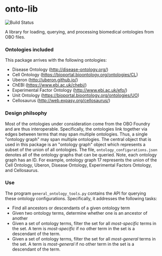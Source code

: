 # onto-lib

![Build Status](https://github.com/Bishop-Laboratory/onto_lib/workflows/package/badge.svg)

A library for loading, querying, and processing biomedical ontologies from OBO files.

### Ontologies included

This package arrives with the following ontologies:
* Disease Ontology (http://disease-ontology.org/)
* Cell Ontology (https://bioportal.bioontology.org/ontologies/CL)
* Uberon (http://uberon.github.io/)
* ChEBI (https://www.ebi.ac.uk/chebi/)
* Experimental Factor Ontology (http://www.ebi.ac.uk/efo/)
* Unit Ontology (https://bioportal.bioontology.org/ontologies/UO)
* Cellosaurus (http://web.expasy.org/cellosaurus/)

### Design philsophy

Most of the ontologies under consideration come from the OBO Foundry and are thus interoperable. Specifically, the ontologies link together via edges between terms that may span multiple ontologies. Thus, a single "ontology graph" may span multiple ontologies. The central object that is used in this package is an "ontology graph" object which represents a subset of the union of all ontologies. The file, `ontology_configurations.json` denotes all of the ontology graphs that can be queried. Note, each ontology graph has an ID. For example, ontology graph 17 represents the union of the Cell Ontology, Uberon, Disease Ontology, Experimental Factors Ontology, and Cellosaurus.

### Use

The program `general_ontology_tools.py` contains the API for querying these ontology
configurations. Specifically, it addresses the following tasks:

* Find all ancestors or descendants of a given ontology term
* Given two ontology terms, determine whether one is an ancestor of another
* Given a set of ontology terms, filter the set for all *most-specific* terms in the set. A term is *most-specific* if no other term in the set is a descendant of the term.
* Given a set of ontology terms, filter the set for all *most-general* terms in the set. A term is *most-general* if no other term in the set is a descendant of the term.

